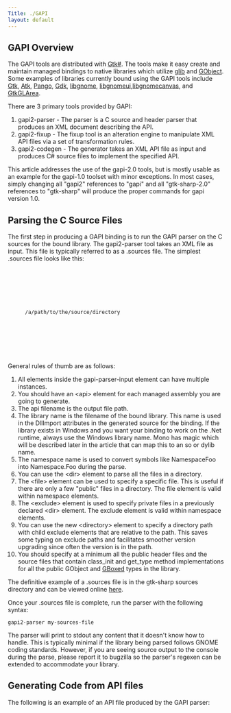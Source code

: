 ```yaml
---
Title: ./GAPI
layout: default
---
```


GAPI Overview
-------------

The GAPI tools are distributed with
[Gtk\#](http://gtk-sharp.sourceforge.net/). The tools make it easy
create and maintain managed bindings to native libraries which utilize
[glib](http://developer.gnome.org/doc/API/glib/) and
[GObject](http://developer.gnome.org/doc/API/2.0/gobject/). Some
examples of libraries currently bound using the GAPI tools include
[Gtk](http://www.gtk.org/),
[Atk](http://developer.gnome.org/doc/API/2.0/atk/atk.html),
[Pango](http://www.pango.org/),
[Gdk](http://developer.gnome.org/doc/API/gdk/),
[libgnome](http://developer.gnome.org/doc/API/2.0/libgnome/),
[libgnomeui](http://developer.gnome.org/doc/API/2.0/libgnomeui/),[libgnomecanvas](http://directory.fsf.org/graphics/misc/libgnomecanvas.html),
and [GtkGLArea]({{site.url}}/GtkGLArea "wikilink").

There are 3 primary tools provided by GAPI:

1.  gapi2-parser - The parser is a C source and header parser that
    produces an XML document describing the API.
2.  gapi2-fixup - The fixup tool is an alteration engine to manipulate
    XML API files via a set of transformation rules.
3.  gapi2-codegen - The generator takes an XML API file as input and
    produces C\# source files to implement the specified API.

This article addresses the use of the gapi-2.0 tools, but is mostly
usable as an example for the gapi-1.0 toolset with minor exceptions. In
most cases, simply changing all "gapi2" references to "gapi" and all
"gtk-sharp-2.0" references to "gtk-sharp" will produce the proper
commands for gapi version 1.0.

Parsing the C Source Files
--------------------------

The first step in producing a GAPI binding is to run the GAPI parser on
the C sources for the bound library. The gapi2-parser tool takes an XML
file as input. This file is typically referred to as a .sources file.
The simplest .sources file looks like this:

<div class="xml">
    <pre><code>
     <gapi-parser-input>
      <api filename="a/path/to/an/output/file">
        <library name="libfoo.dll">
          <namespace name="Foo">
            <dir>/a/path/to/the/source/directory</dir>
          </namespace>
        </library>
      </api>
     </gapi-parser-input>
    </code></pre>

</div>
General rules of thumb are as follows:

1.  All elements inside the gapi-parser-input element can have multiple
    instances.
2.  You should have an \<api\> element for each managed assembly you are
    going to generate.
3.  The api filename is the output file path.
4.  The library name is the filename of the bound library. This name is
    used in the DllImport attributes in the generated source for the
    binding. If the library exists in Windows and you want your binding
    to work on the .Net runtime, always use the Windows library name.
    Mono has magic which will be described later in the article that can
    map this to an so or dylib name.
5.  The namespace name is used to convert symbols like NamespaceFoo into
    Namespace.Foo during the parse.
6.  You can use the \<dir\> element to parse all the files in a
    directory.
7.  The \<file\> element can be used to specify a specific file. This is
    useful if there are only a few "public" files in a directory. The
    file element is valid within namespace elements.
8.  The \<exclude\> element is used to specify private files in a
    previously declared \<dir\> element. The exclude element is valid
    within namespace elements.
9.  You can use the new \<directory\> element to specify a directory
    path with child exclude elements that are relative to the path. This
    saves some typing on exclude paths and facilitates smoother version
    upgrading since often the version is in the path.
10. You should specify at a minimum all the public header files and the
    source files that contain class\_init and get\_type method
    implementations for all the public GObject and
    [GBoxed](http://developer.gnome.org/doc/API/2.0/gobject/gobject-Boxed-Types.html)
    types in the library.

The definitive example of a .sources file is in the gtk-sharp sources
directory and can be viewed online
[here](http://anonsvn.mono-project.com/viewvc/trunk/gtk-sharp/sources/gtk-sharp-2.12-sources.xml?view=markup).

Once your .sources file is complete, run the parser with the following
syntax:

`gapi2-parser my-sources-file`

The parser will print to stdout any content that it doesn't know how to
handle. This is typically minimal if the library being parsed follows
GNOME coding standards. However, if you are seeing source output to the
console during the parse, please report it to bugzilla so the parser's
regexen can be extended to accommodate your library.

Generating Code from API files
------------------------------

The following is an example of an API file produced by the GAPI parser:

<div class="xml">
    <pre><code>
     <?xml version="1.0"?>
     <api>
     <!--
     
            This file was automatically generated.
            Please DO NOT MODIFY THIS FILE, modify .metadata files instead.
     
     -->
      <namespace name="GtkSpell" library="libgtkspell.dll">
        <enum name="Error" cname="GtkSpellError" type="enum">
          <member cname="GTKSPELL_ERROR_BACKEND" name="Backend"/>
        </enum>
        <struct name="GtkSpell" cname="GtkSpell" opaque="true">
          <method name="Attach" cname="gtkspell_attach" deprecated="1" shared="true">
            <return-type type="void"/>
            <parameters>
              <parameter type="GtkTextView*" name="view"/>
            </parameters>
          </method>
          <method name="Detach" cname="gtkspell_detach">
            <return-type type="void"/>
          </method>
          <method name="ErrorQuark" cname="gtkspell_error_quark" shared="true">
            <return-type type="GQuark"/>
          </method>
          <method name="GetFromTextView" cname="gtkspell_get_from_text_view" shared="true">
            <return-type type="GtkSpell*"/>
            <parameters>
              <parameter type="GtkTextView*" name="view"/>
            </parameters>
          </method>
          <method name="Init" cname="gtkspell_init" deprecated="1" shared="true">
            <return-type type="int"/>
          </method>
          <constructor cname="gtkspell_new_attach">
            <parameters>
              <parameter type="GtkTextView*" name="view"/>
              <parameter type="const-gchar*" name="lang"/>
              <parameter type="GError**" name="error"/>
            </parameters>
          </constructor>
          <method name="RecheckAll" cname="gtkspell_recheck_all">
            <return-type type="void"/>
          </method>
          <method name="SetLanguage" cname="gtkspell_set_language">
            <return-type type="gboolean"/>
            <parameters>
              <parameter type="const-gchar*" name="lang"/>
              <parameter type="GError**" name="error"/>
            </parameters>
          </method>
        </struct>
      </namespace>
     </api>
    </code></pre>

</div>
This file format is the input to the GAPI C\# code generator. If your
library is only dependent on libglib/libgobject, you can generate code
with the command:

`gapi2-codegen --outdir=generated_dir --generate my-api-file`

This will produce a directory at the specified path containing the
generated source files which can be compiled with your C\# compiler of
choice. The mcs command to produce a managed library would be:

`mcs -pkg:gtk-sharp-2.0 -target:library -o foo-sharp.dll generated_dir/*.cs`

Note: It is quite likely that the above command will initially fail with
a typical GObject library. Collisions in nomenclature are common, for
example, in the signal/method space for GObjects. Signals are a string
API in C and therefore are allowed to have the same name as a method
which emits the signal. The next section of this article discusses the
gapi-fixup mechanism to deal with the typical problems which will need
to be resolved to get a successful compilation.

The -pkg option to mcs is a shorthand to include assembly references
which are provided by a pkg-config --libs invocation for a given package
name. In the above command, -pkg:gtk-sharp-2.0 tells mcs to reference
all the gtk-sharp-2.0 assemblies during compilation, which is necessary
if your library references any glib symbols like GLib.Object. -o is the
output filename for your assembly and -target:library tells mcs your are
compiling a library as opposed to a standalone executable program.

If your library references symbols provided by an assembly other than
glib-sharp.dll, you will need to provide some "include" options to the
command so that the code generator knows how to properly expose the
symbols to your library. For example, suppose your library provides some
Gtk.Widget subclasses and therefore needs references to gtk-sharp.dll
symbols. The necessary include options can be obtained with pkg-config
using the --cflags option:

`` gapi2-codegen --outdir=generated `pkg-config --cflags gtk-sharp-2.0` --generate my-api-file ``

Compilation is accomplished by the same mcs command as above.

During generation, any symbols which are unrecognized will cause a
warning message to be printed to stdout. These will be cues to tell you
if you are potentially missing some include API files, but can also
point to problems that occurred during the parse that produced your API
file. There are also warnings produced to indicate if potentially
harmful/incorrect assumptions have been made by the generator. It is
good to make sure you address all the warnings produced during
generation, or at least are conscious of the potential issues lurking in
your library binding if you choose not to address the warnings right
away.

Fixing API issues and Adding Customizations
-------------------------------------------

Unfortunately, it's really not possible for a set of automated tools to
perfectly interpret the intent of C source code into a C\# interface.
There will be issues that will need to be addressed such as whether a
particular pointer parameter to a method represents an out, ref, or
array param. There will be portions of the API that make sense from a C
programming standpoint, but are better exposed in a different manner
under C\#.

GAPI provides some additional tools/mechanisms to make these sorts of
changes to your API.

### Altering and Extending the API File

The gapi2-fixup tool is used to alter the API file. It is important to
use the fixup tool to alter your API file instead of hand-editing it. At
some point in the future, the library you are binding may ship a new
version which adds API elements. If you use the fixup tool instead of
hand editing the API file, you will be able to rerun the GAPI parser on
the new C source files to extract all this new API automatically, and
then rerun the fixup tool to apply your edits to the file. If you hand
edit the file, you can never go back to the parse step without losing
all your subsequent edits.

It is for this reason that in most existing bindings, including Gtk\#
itself, the API file produced by the parse step is suffixed with a .raw
extension and checked into the source repository for the project. Once a
library version has been chosen and a parse completed, there is no need
to keep around the C source code as all subsequent edits/customizations
occur on the raw XML, which can be replaced/updated by the project
maintainer periodically as parser enhancements occur and library version
targets change.

The fixup tool uses a couple of different types of input files which are
typically referred to as metadata and symbols files. Since the fixup
tool updates an API file in place, typically the raw API file is copied
to another name first before running the fixup tool. For example:

`cp foo-api.raw foo-api.xml`\
`gapi2-fixup --api=foo-api.xml --metadata=Foo.metadata --symbols=foo-symbols.xml`

#### Symbols

The symbols file is just a shorthand for a group of symbol elements to
be appended to the API file. It is also possible to perform the function
of the symbols file using metadata and the \<add-node\> element, but
symbols support is included for backward compatibility to a kinder,
gentler time when add-node didn't exist.

The following is an excerpt from gdk-symbols.xml in Gtk\# and specifies
some manually implemented symbols which didn't parse/generate very well
because of some union related issues:

<div class="xml">
    <pre><code>
      <api>
        <symbol type="alias" cname="GdkBitmap" name="GdkPixmap"/>
        <symbol type="marshal" cname="GdkEvent" name="Gdk.Event" marshal_type="IntPtr" call_fmt="{0}.Handle" from_fmt="Gdk.Event.GetEvent ({0})"/>
        <symbol type="marshal" cname="GdkEventAny" name="Gdk.Event" marshal_type="IntPtr" call_fmt="{0}.Handle" from_fmt="Gdk.Event.GetEvent ({0})"/>
        <symbol type="manual" cname="GdkEventButton" name="Gdk.EventButton"/>
        <symbol type="manual" cname="GdkEventClient" name="Gdk.EventClient"/>
        <symbol type="simple" cname="GdkKey" name="Gdk.Key"/>
      </api>
    </code></pre>

</div>
The type attribute values currently supported for symbol elements
include:

1.  alias - maps all cname references to generatable type "name"
2.  manual - special case for IntPtr native types which are marshaled
    with a Handle property and demarshaled with an IntPtr ctor.
3.  marshal - allows specification of marshaling/demarshaling Format
    strings and native type.
4.  simple - does a text substitution from cname to name in generated
    source. Useful for simple mappings where the native and managed
    types are automatically marshaled by .Net, like int or byte.

#### Metadata

The metadata file is a powerful XPath based mechanism to change, add,
hide, or move any element or attribute in the API file. XPath allows you
to select a specific node or group of nodes from an XML document. All of
the rule elements in the metadata spec include a path attribute to
identify the node to which the rule is to be applied. <b>The rules are
applied in the following order, not in the order they are encountered in
the file:</b>

1.  add-node - appends a child node to the node specified by the path
    attribute.
2.  attr - sets the value of an attribute of the element specified by
    the path attribute.
3.  move-node - moves the node specified by the path attribute to all
    nodes matching an XPath value.
4.  remove-node - removes nodes matching a specified XPath.

##### Adding nodes

The add-node element is pretty straight-forward. In the following
example:

<div class="xml">
    <pre><code>
      <?xml version="1.0"?>
      <metadata>
        <add-node path="/api/namespace/object[@cname='GtkContainer']"><implements><interface name="IEnumerable" /></implements></add-node>
      </metadata>
    </code></pre>

</div>
an implements element is inserted into all "object" elements with a
cname attribute of 'GtkContainer'.

This metadata rule allows you to insert any kind of node content you
want anywhere in the API document. As indicated in the above section on
the symbols file, this rule can be used to render that mechanism
obsolete. An add-node rule with a path of "/api" and a \<symbol\> child
is equivalent to a symbols file entry.

##### Setting Attributes

The attr element is the workhorse of the metadata format. You can use it
to change the value of any existing attribute, or to insert new
attributes onto any element in an API file. The \<attr\> element has two
attributes, path and name. Use path to identify the elements to be
altered, and name to identify the attribute name on the element. The
following is a non-exhaustive list of attributes to be manipulated:

1.  name - renames an API member
2.  type - changes a member type, often used to identify enum parameters
    lazily exposed as ints in the C API
3.  hidden - causes a member to be ignored by the generator
4.  new\_flag - inserts a "new" keyword on a member if it exists in a
    subclass of the type containing it
5.  pass\_as - indicates out and ref parameters
6.  array - indicates array parameters (this marks GAPI to search and
    find a another param under the name n\_<name> to get the array
    length)
7.  opaque - marks a struct as an opaque type so fields aren't
    accessible
8.  disable\_raw\_ctor - suppresses generation of an IntPtr ctor for a
    type
9.  disable\_gtype\_ctor - suppresses an obsolete constructor overload
10. scope - used to specify the scope of callback parameters, currently
    supported scopes are call, async, and notified
11. property\_name - used to map ctor parameters to prop\_names for
    g\_object\_new usage
12. preferred - marks a preferred ctor for conflict resolution when
    multiple constructor elements have the same signature
13. parent - changes to parent type for a GObject or adds one for an
    Opaque type
14. shared - indicates if a method is static or instance

Some concrete examples from Gtk.metadata in Gtk\#:

<div class="xml">
    <pre><code>
      <?xml version="1.0"?>
      <metadata>
        <attr path="/api/namespace/object[@cname='GtkWindow']/signal[@name='ActivateDefault']" name="name">DefaultActivated</attr>
      </metadata>
    </code></pre>

</div>
This is a "rename" rule. The signal "activate\_default" on GtkWindow
collides with the method gtk\_window\_activate\_default when the parser
is done converting the names to StudlyCase. In the above rule, we rename
the signal to avoid a compilation error since a type cannot have to
member with the same name other than overloaded method signatures.

The following is another frequently used rule:

<div class="xml">
    <pre><code>
      <?xml version="1.0"?>
      <metadata>
        <attr path="/api/namespace/struct[@cname='GtkTableChild']" name="hidden">1</attr>
      </metadata>
    </code></pre>

</div>
This rule sets the "hidden" attribute on an element, effectively making
the generator ignore it. This is useful for removing undesired API from
the binding. It can also be used to allow an API element to be manually
implemented as a customization, which will be discussed in the next
section of the article.

More to come.

##### Moving Nodes

The move-node element is used to reparent API elements where necessary.
This is unusual, but can happen. In the following example:

<div class="xml">
    <pre><code>
      <?xml version="1.0"?>
      <metadata>
        <move-node path="/api/namespace/class[@cname='GtkGlobal']/method[@name='PaintVline']">/api/namespace/object[@cname='GtkStyle']</move-node>
      </metadata>
    </code></pre>

</div>
a method named PaintVLine on the GtkGlobal class element is moved to a
more appropriate type for it, the GtkStyle object.

##### Removing Nodes

The remove-node element is used to completely remove an element and all
its children from the API file. This is an alternative to setting the
hidden attribute on an element as described in the attr rules above. It
results in smaller api files and presumably faster generation.

<div class="xml">
    <pre><code>
      <?xml version="1.0"?>
      <metadata>
        <remove-node path="/api/namespace/struct[@cname='GnomeVFSFileInfo']" />
      </metadata>
    </code></pre>

</div>
### .custom files

The code generator has a --customdir argument where you can specify a
path to .custom files containing customizations to your types. The
customdir defaults to the current working directory if not specified.

When generating type Foo, if a Foo.custom file exists in the customdir,
its contents are appended to the type declaration in the generated
source. This allows the binding author to add convenience overloads for
existing members, add new extensions, or hand-implement poorly generated
methods by hiding them with metadata and providing a manual
implementation in the custom file.

Library name mapping
--------------------

Like we said above you should always use the Windows name for the name
of the library file. This is because in order to make it work on Windows
with MS.NET we must use the filenames as they use it, as the are not
able to map dynamically like we can. Mono has the ability to remap the
library names to the correct library name in the p\\invoke statement. We
do this using a "(library name).config" file.

For example with my gtkspell-sharp libraries, I include a .custom file
named "gtkspell-sharp.dll.custom" in the following format:

<div class="xml">
    <pre><code>
     <configuration>
      <dllmap dll="libglib-2.0-0.dll" target="libglib-2.0.so.0"/>
      <dllmap dll="libgobject-2.0-0.dll" target="libgobject-2.0.so.0"/>
      <dllmap dll="libatk-1.0-0.dll" target="libatk-1.0.so.0"/>
      <dllmap dll="libgtk-win32-2.0-0.dll" target="libgtk-x11-2.0.so.0"/>
      <dllmap dll="libgtkspell.dll" target="libgtkspell.so.0"/>
     </configuration>
    </code></pre>

</div>
Putting it all together
-----------------------

The GtkSpell\# package is a good simple working example of all the tools
in action. You can check it out from the SVN in the 'gtkspell-sharp'
module. You can also view it online here [GtkSpell\#
viewvc](http://anonsvn.mono-project.com/viewvc/trunk/gtkspell-sharp/).

Makefiles should be laid out to make this easy to replicate if you plan
to distribute.

Most GAPI bound libraries use the following directory layout:

-   foo-sharp/
    -   sources/
        -   foo-sharp.sources
        -   (any source packages)
    -   (library name)/
        -   (library name).raw
        -   generated/
    -   (library name)/
        -   (library name).raw
        -   generated/
    -   ...

Extra Notes and Problem Solving Tips
------------------------------------

### Internal Tools and Perl Files

Internally when you run the gapi parser it will lanuch a few perl
scripts under the hood.

-   gapi.pl
-   gapi\_pp.pl
-   gapi2xml.pl

Also a tool called gapi\_format\_xml is included that will reformat the
gapi2xml.pl output so its readable.

Sometimes when figuring out what is breaking, its good to know what is
going on under the hood.

### XML::LibXML

If you want to run gapi-parser you need to install the XML::LibXML perl
package since it will launch those perl scripts. Sometimes this can be a
pain for WIN32 users to get running (although its not impossbile with
Paco's Win32 CD) so you want to make sure you include the raw xml files
when you distribute your sources. I suggest installing any LibXML,
LibXML2, and expat libraries from your distro and most of the time this
all you need and some distros include the XML::LibXML binding inside
those packages. If not, then you can get it from CPAN using something
like this:

`$ sudo perl -MCPAN -e shell`\
`.. (Walk through CPAN setup sometimes) ...`\
`CPAN> install XML::LibXML`

### XPath

XPath is used in the metadata files to do the selection on the nodes you
want to work on. I love to use Quick Refrence Cards because I can find
print them out and they have all the information you need.

-   [XPath Language Quick
    Ref](http://www.digilife.be/quickreferences/QRC/XML%20Path%20Language%201.0.pdf)
-   [XPath/XSL Quick
    Ref](http://www.digilife.be/quickreferences/QRC/XSLT%20and%20XPath%20Quick%20Reference.pdf)

Also the W3C page is a good place to look for specifics
[<http://www.w3.org/TR/xpath>](http://www.w3.org/TR/xpath)

### Win32 binding issues

To produce assemblies which run correctly on win32, some massaging of
the IL code is necessary. We include a tool in gtk-sharp called
gapi-cdecl-insert which replaces CDeclCallbackAttribute with the IL code
necessary for correct native to managed callback delegate invocation. We
use this mechanism to support bindings on .Net 1.x since the
UnmanagedFunctionPointer attribute was not introduced until 2.0.

You can run this tool on assemblies intended for mono usage if you want
to provide a single set of cross-platform assemblies for your binding,
though it is not explicitly necessary on mono since it defaults to CDecl
calling convention.

Binding GInterfaces
-------------------

[GInterfaces]({{site.url}}/ImplementingGInterfaces "wikilink") support was added
recently (firstly, support for querying them in unmanaged objects from
the managed side, and later, being able to use them from a managed
object).

But sometimes dealing with them may be tricky, as some non-public (not
defined in the binding) unmanaged object may be obtained by a managed
method, which supports a GInterface in theory, but in the end is not
registered in the Mono object model as implementing the managed
GInterface counterpart.

Example:

`Atk.Object atk = new Gtk.Label ().Accessible;`

The above expression returns an Atk.Object in the managed side, but in
the unmanaged side it indeed returns a GailLabel (which inherits from
Atk.Object). As GailLabel type is not mapped (does not exist in the
managed assembly of the Gtk or Atk bindings), the following expression
does not give you any clue about the GInterfaces it may provide:

`new Gtk.Label ().Accessible.GetType ().GetInterfaces ()`

For these cases, you can bind the required GInterface by calling a
static method on its adapter class:

`Atk.Text atkText = Atk.TextAdapter.GetObject (new Gtk.Label ().Handle, false);`

[Category:Developer Resource]({{site.url}}/Category:Developer Resource "wikilink")
<Category:Articles> <Category:GtkSharp>
